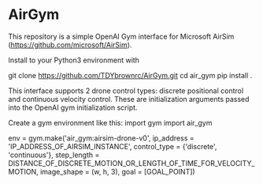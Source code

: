 # AirGym

This repository is a simple OpenAI Gym interface for Microsoft AirSim (https://github.com/microsoft/AirSim). 

Install to your Python3 environment with

git clone https://github.com/TDYbrownrc/AirGym.git
cd air_gym
pip install .

This interface supports 2 drone control types: discrete positional control and continuous velocity control. These are initialization arguments passed into the OpenAI gym initialization script.

Create a gym environment like this:
import gym
import air_gym

env = gym.make('air_gym:airsim-drone-v0', ip_address = 'IP_ADDRESS_OF_AIRSIM_INSTANCE', control_type = {'discrete', 'continuous'}, step_length = DISTANCE_OF_DISCRETE_MOTION_OR_LENGTH_OF_TIME_FOR_VELOCITY_MOTION, image_shape = (w, h, 3), goal = [GOAL_POINT])
